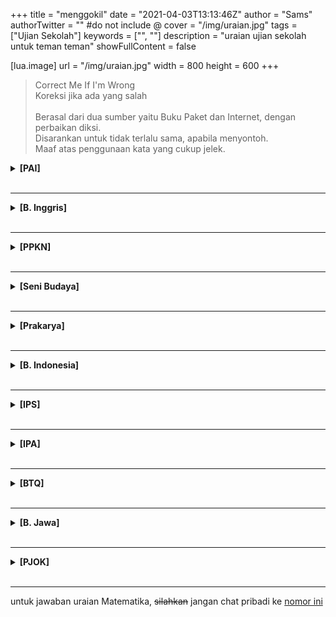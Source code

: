 +++
title = "menggokil"
date = "2021-04-03T13:13:46Z"
author = "Sams"
authorTwitter = "" #do not include @
cover = "/img/uraian.jpg"
tags = ["Ujian Sekolah"]
keywords = ["", ""]
description = "uraian ujian sekolah untuk teman teman"
showFullContent = false

[lua.image]
url = "/img/uraian.jpg"
width = 800
height = 600
+++
> Correct Me If I'm Wrong<br>
> Koreksi jika ada yang salah<br><br>
> Berasal dari dua sumber yaitu Buku Paket dan Internet, dengan perbaikan diksi.<br>
> Disarankan untuk tidak terlalu sama, apabila menyontoh.<br>
> Maaf atas penggunaan kata yang cukup jelek.

<details>
<summary><b>[PAI]</b></summary>
<br>
1. Allah akan memberikan kepada orang orang yang beriman pahala yang besar<br><br>
2. Hikmah Iman kepada rasul, yaitu :<br>
A. Menjadikan rasul sebagai suri teladan dalam hidup<br>
B. Mencintai rasul dengan cara mengikuti dan mengamalkan ajarannya<br>
C. Dengan beriman kepada rasul, maka makin sempurna imannya<br>
D. Mendorong diri untuk melakukan kebaikan-kebaikan<br><br>
3. tiga syarat diterimanya amal sholeh, antara lain :<br>
A. Beriman dan bertaqwa<br>
B. Melakukan dengan ikhlas<br>
C. Mengikuti dan melaksanakan ajaran Rasulallah<br><br>
4. Sebesar 10% dari hasil pertanian sesuai dengan ketentuan untuk sawah yang memanfaatkan air hujan sebagai sumber air, dalam hal ini jumlahnya sebesar 150 kg<br><br>
5. Demak merupakan kerajaan Islam pertama di Pulau Jawa. Di samping sebagai pusat pemerintahan, demak sekaligus pusat penyebaran agama Islam di Pulau Jawa. Salah satu rintangan para wali adalah masih kuatnya pengaruh Hindu dan Buddha di Demak pada waktu itu. Pada akhirnya Islam dapat diterima melalui pendekatan dengan dakwah melalui adat atau budaya yang ada. Untuk itu setiap tanggal 10 dzulhijjah Umat Islam memperingati Hari Raya Idul Adha dengan melaksanakan sholat Ied, penyembelihan hewan kemudian dilanjutkan dengan Grebeg Besar Demak. Pada waktu itu, di Masjid Agunh Demak diselenggarakan keramaian yang disisipi syair syair Islam<br>
</details>
<br><hr>

<details>
<summary><b>[B. Inggris]</b></summary>
<br>
1. No, it does not. They are invertebrate animals. This means that unlike fish or people, they have no backbones. In fact, they have no bones at all<br><br>
2. Because they are made almost entirely of water<br><br>
3. Explain to the readers about jellyfish in general<br><br>
4. Salt water, fresh water, tropical seas, and icy waters near the south and north poles<br><br>
5. Jellyfish
</details>
<br><hr>

<details>
<summary><b>[PPKN]</b></summary>
<br>
1. Rumusan dasar negara yang diajukan oleh Soepomo, antara lain :<br>
A. Persatuan<br>
B. Kekeluargaan<br>
C. Keseimbangan lahir dan batin<br>
D. Musyawarah<br>
E. Keadilan rakyat<br><br>
2. Empat pokok pikiran pembukaaan UUD 1945, yaitu :<br>
A. Pokok pikiran pertama, negara melindungi segenap bangsa Indonesia dan seluruh tumpah darah Indonesia dengan berdasar atas persatuan. <br><br>
Pokok pikiran pertama menegaskan bahwa negara mengatasi segala macam paham golongan dan paham individualistis, serta penyelenggara negara dan setiap warga negara wajib mengutamakan kepentingan negara di atas kepentingan golongan atau individu<br><br>
B. Pokok pikiran kedua, negara hendak mewujudkan keadilan sosial bagi seluruh rakyat Indonesia. <br><br>
Pokok pikiran kedua memiliki makna bahwasanya penyelenggara negara dapat menentukan jalan serta aturan yang harus dilaksanakan menurut Undang Undang Dasar untuk mencapai tujuan memajukan kesejahteraan umum yang berkeadilan<br><br>
C. Pokok pikiran ketiga, negara yang berkedaulatan rakyat, berdasarkan atas kerakyatan dan permusyawaratan/perwakilan. <br><br>
Pokok pikiran ketiga menyatakan bahwa kedaulatan berada di tangan masyarakat. Serta pokok pikiran ini sesuai dengan masyarakat Indonesia yang mengedepankan musyawarah untuk mufakat dalam penyelesaian masalah<br><br>
D. Pokok pikiran keempat, negara berdasarkan atas Ketuhanan Yang Maha Esa, menurut dasar kemanusiaan yang adil dan beradab.<br><br>
Pokok pikiran keempat menegaskan ketakwaan terhadap tuhan, serta menjunjung tinggi martabat manusia atau nilai kemanusiaan yang luhur<br><br>
3. Empat pengertian teori kedaulatan, yaitu :<br>
A. Teori Kedaulatan Tuhan<br>
Teori kedaulatan Tuhan merupakan teori kedaulatan yang mengajarkan bahwa negara atau pemerintah mendapat kekuasaan tertinggi dari Tuhan, kekuasaan yang berasal dari Tuhan itu diberikan kepada tokoh tokoh terpilih yang menjadi pemimpin negara dan berperan selaku wakil Tuhan di dunia<br><br>
B. Teori Kedaulatan Raja<br>
Teori Kedaulatan Raja adalah teori yang mengajarkan bahwa kekuasaan tertinggi dalam suatu negara berada di tangan Raja<br><br>
C. Teori Kedaulatan Negara<br>
Teori kedaulatan negara adalah teori yang mengajarkan bahwa kekuasaan tertinggi berada di suatu negara, timbul bersamaan dengan berdirinya suatu negara, hukum dan konstitusi lahir menurut kehendak negara dan diabdikan kepada kepentingan negara<br><br>
D. Teori Kedaulatan Rakyat<br>
Teori kedaulatan rakyat adalah teori yang beranggapan bahwa kekuasaan tertinggi berada di tangan rakyat dan terbentuk atas perjanjian masyarakat, serta memberikan sebagian kekuasaan kepada penguasa yang terpilih dengan melindungi hak hak Rakyat<br><br>
4. Menurut saya teori kedaulatan rakyat sesuai dengan Bangsa Indonesia. Pemilu, Lembaga perwakilan rakyat, badan majelis pengawal pemerintah, dan susunan kekuasaan majelis berdasarkan UU merupakan perwujudan dari ajaran teori kedaulatan rakyat. Pemilu sendiri merupakan perwujudan kekuasaan rakyat yang memilih pemegang kekuasaan. Lembaga perwakilan rakyat serta badan majelis pengawal pemerintah yang memberikan hak hak rakyat sebagai pemegang kekuasaan tertinggi. Kemudian, susunan kekuasaan majelis yang berdasarkan UU adalah perwujudan dari perjanjian masyarakat yang merupakan dasar teori ini<br><br>
5. Salah satu hal yang bisa dilakukan untuk bela negara sebagai generasi muda dalam kehidupan sehari hari adalah dengan cara menumbuhkan keaktifan dalam berperan aktif untuk mewujudkan kemajuan bangsa dan negara<br><br>
</details>
<br><hr>

<details>
<summary><b>[Seni Budaya]</b></summary>
<br>
1. Lima alat musik ritmis, antara lain :<br>
A. Konga<br>
B. Marakas<br>
C. Tamborin<br>
D. Drum<br>
E. Triangle<br><br>
2. Ciri ciri musik pop, yaitu :<br>
A. Memiliki melodi yang mudah dicerna<br>
B. Memiliki lirik dengan kata-kata sederhana dan mudah dipahami<br>
C. Memiliki harmoni yang tidak terlalu rumit, namun memiliki tempo yang cukup bervariasi<br>
D. Alat musik yang biasanya digunakan untuk jenis musik pop antara lain gitar, bass, piano, drum dan keyboard<br><br>
3. Lima tema dalam karya seni rupa murni, yaitu :<br>
A. Hubungan manusia dengan dirinya<br>
B. Hubungan manusia dengan manusia lain<br>
C. Hubungan manusia dengan alam sekitar<br>
D. Hubungan manusia dengan aktifitasnya <br>
E. Hubungan manusia dengan imajinasinya<br><br>
4. Lima teknik dalam membuat patung, yaitu :<br>
A. Teknik pahat, yaitu mengurangi bahan menggunakan alat pahat<br>
B. Teknik butsir, yaitu membentuk benda dengan mengurangi dan menambah benda<br>
C. Teknik cor, yaitu membuat karya seni dengan membuat alat cetakan, kemudian dituangkan bahan berupa semen, gips, dan bahan sebagainya sehingga menghasilkan bentuk yang diinginkan<br>
D. Teknik cetak, yaitu membuat karya seni dengan cara membuat cetakan terlebih dahulu<br>
E. Teknik Assembling (merakit) adalah membuat sambungan dari beberapa material seperti besi, logam, kertas, kayu maupun tekstil. Bisa disambung dengan cara las listrik atau dengan lem untuk mendapatkan bentuk tertentu<br><br>
5. Lima bahan alam dan buatan dalam membuat seni grafis cetak tinggi, antara lain :<br><br>
Bahan alam,<br>
A. Batang daun pisang<br>
B. Kulit pohon<br>
C. Daun<br>
D. Buah <br>
E. Kayu<br><br>
Bahan buatan,<br>
A. Aluminium <br>
B. Cat minyak<br>
C. Tinta<br>
D. Kertas karton <br>
E. Kertas gambar<br><br>
</details>
<br><hr>

<details>
<summary><b>[Prakarya]</b></summary>
<br>
ngantuk, Minggu langsung diupdate
</details>
<br><hr>

<details>
<summary><b>[B. Indonesia]</b></summary>
<br>
ngantuk, Minggu langsung diupdate
</details>
<br><hr>

<details>
<summary><b>[IPS]</b></summary>
<br>
ngantuk, Minggu langsung diupdate
</details>
<br><hr>

<details>
<summary><b>[IPA]</b></summary>
<br>
belum ujian, pasti segera diupdate apabila sudah selesai. 
</details>
<br><hr>

<details>
<summary><b>[BTQ]</b></summary>
<br>
belum ujian, pasti segera diupdate apabila sudah selesai. 
</details>
<br><hr>

<details>
<summary><b>[B. Jawa]</b></summary>
<br>
belum ujian, pasti segera diupdate apabila sudah selesai. 
</details>
<br><hr>

<details>
<summary><b>[PJOK]</b></summary>
<br>
belum ujian, pasti segera diupdate apabila sudah selesai. 
</details>
<br><hr>
untuk jawaban uraian Matematika, <strike>silahkan</strike> jangan chat pribadi ke <a href="https://wa.me/6282133059366"> nomor ini</a><br>
